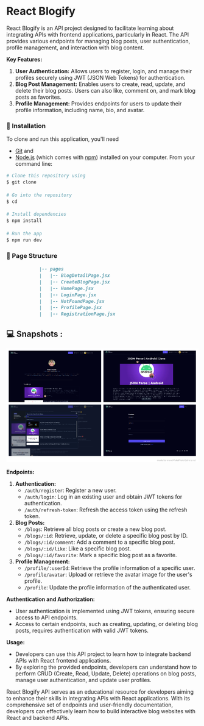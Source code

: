 # React Blogify

React Blogify is an API project designed to facilitate learning about integrating APIs with frontend applications, particularly in React. The API provides various endpoints for managing blog posts, user authentication, profile management, and interaction with blog content.

**Key Features:**

1. **User Authentication:** Allows users to register, login, and manage their profiles securely using JWT (JSON Web Tokens) for authentication.
2. **Blog Post Management:** Enables users to create, read, update, and delete their blog posts. Users can also like, comment on, and mark blog posts as favorites.
3. **Profile Management:** Provides endpoints for users to update their profile information, including name, bio, and avatar.

### :electric_plug: Installation

To clone and run this application, you'll need

- [Git](https://git-scm.com) and
- [Node.js](https://nodejs.org/en/download/) (which comes with [npm](http://npmjs.com))
  installed on your computer. From your command line:

```bash
# Clone this repository using
$ git clone

# Go into the repository
$ cd

# Install dependencies
$ npm install

# Run the app
$ npm run dev
```

### 📁 Page Structure

```markdown
            |-- pages
            |   |-- BlogDetailPage.jsx
            |   |-- CreateBlogPage.jsx
            |   |-- HomePage.jsx
            |   |-- LoginPage.jsx
            |   |-- NotFoundPage.jsx
            |   |-- ProfilePage.jsx
            |   |-- RegistrationPage.jsx
```

## 💻 Snapshots :

[product-screenshot]: public/site.png

[![Product Name Screen Shot][product-screenshot]](public/site.png)

**Endpoints:**

1. **Authentication:**
   - `/auth/register`: Register a new user.
   - `/auth/login`: Log in an existing user and obtain JWT tokens for authentication.
   - `/auth/refresh-token`: Refresh the access token using the refresh token.
2. **Blog Posts:**
   - `/blogs`: Retrieve all blog posts or create a new blog post.
   - `/blogs/:id`: Retrieve, update, or delete a specific blog post by ID.
   - `/blogs/:id/comment`: Add a comment to a specific blog post.
   - `/blogs/:id/like`: Like a specific blog post.
   - `/blogs/:id/favorite`: Mark a specific blog post as a favorite.
3. **Profile Management:**
   - `/profile/:userId`: Retrieve the profile information of a specific user.
   - `/profile/avatar`: Upload or retrieve the avatar image for the user's profile.
   - `/profile`: Update the profile information of the authenticated user.

**Authentication and Authorization:**

- User authentication is implemented using JWT tokens, ensuring secure access to API endpoints.
- Access to certain endpoints, such as creating, updating, or deleting blog posts, requires authentication with valid JWT tokens.

**Usage:**

- Developers can use this API project to learn how to integrate backend APIs with React frontend applications.
- By exploring the provided endpoints, developers can understand how to perform CRUD (Create, Read, Update, Delete) operations on blog posts, manage user authentication, and update user profiles.

React Blogify API serves as an educational resource for developers aiming to enhance their skills in integrating APIs with React applications. With its comprehensive set of endpoints and user-friendly documentation, developers can effectively learn how to build interactive blog websites with React and backend APIs.
